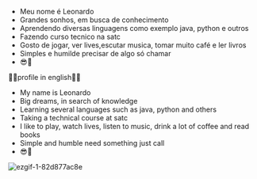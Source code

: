 - Meu nome é Leonardo
- Grandes sonhos, em busca de conhecimento
- Aprendendo diversas linguagens como exemplo java, python e outros
- Fazendo curso tecnico na satc
- Gosto de jogar, ver lives,escutar musica, tomar muito café  e  ler livros
- Simples e humilde precisar de algo só chamar
- 😎🤝

🏴🏴profile in english🏴🏴

- My name is Leonardo
- Big dreams, in search of knowledge
- Learning several languages ​​such as java, python and others
- Taking a technical course at satc
- I like to play, watch lives, listen to music, drink a lot of coffee and read books
- Simple and humble need something just call
- 😎🤝


![ezgif-1-82d877ac8e](https://user-images.githubusercontent.com/110418480/182233109-8966dac5-6209-4440-8a91-336e8199f237.gif)


<!---
leoleojogos/leoleojogos is a ✨ special ✨ repository because its `README.md` (this file) appears on your GitHub profile.
You can click the Preview link to take a look at your changes.
--->
